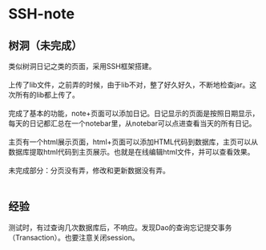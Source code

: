 # SSH-note
## 树洞（未完成）<br>
类似树洞日记之类的页面，采用SSH框架搭建。<br><br>
上传了lib文件，之前弄的时候，由于lib不对，整了好久好久，不断地检查jar。这次所有的lib都上传了。<br><br>
完成了基本的功能，note+页面可以添加日记。日记显示的页面是按照日期显示，每天的日记都汇总在一个notebar里，从notebar可以点进查看当天的所有日记。<br><br>
主页有一个html展示页面，html+页面可以添加HTML代码到数据库，主页可以从数据库提取html代码到主页展示。也就是在线编辑html文件，并可以查看效果。<br><br>
未完成部分：分页没有弄，修改和更新数据没有弄。<br><br>

## 经验
测试时，有过查询几次数据库后，不响应。发现Dao的查询忘记提交事务（Transaction）。也要注意关闭session。

